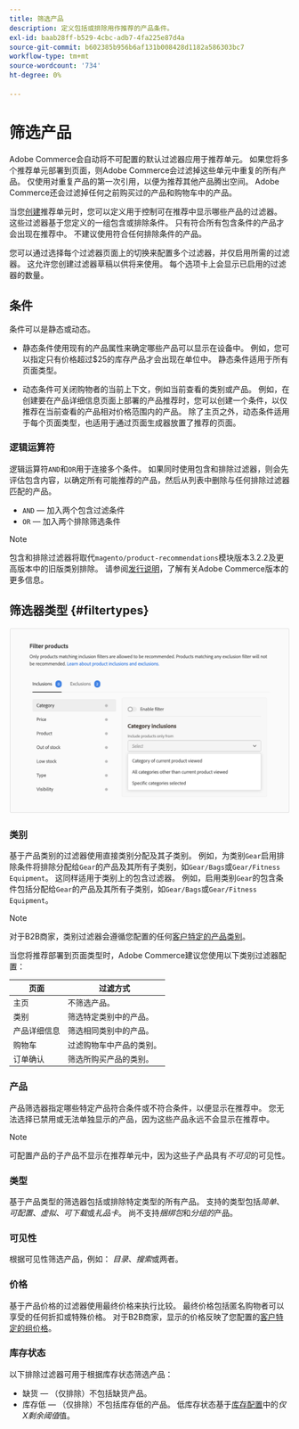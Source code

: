 ```yaml
---
title: 筛选产品
description: 定义包括或排除用作推荐的产品条件。
exl-id: baab28ff-b529-4cbc-adb7-4fa225e87d4a
source-git-commit: b602385b956b6af131b008428d1182a586303bc7
workflow-type: tm+mt
source-wordcount: '734'
ht-degree: 0%

---
```


# 筛选产品

Adobe Commerce会自动将不可配置的默认过滤器应用于推荐单元。 如果您将多个推荐单元部署到页面，则Adobe Commerce会过滤掉这些单元中重复的所有产品。 仅使用对重复产品的第一次引用，以便为推荐其他产品腾出空间。 Adobe Commerce还会过滤掉任何之前购买过的产品和购物车中的产品。

当您[创建](create.md)推荐单元时，您可以定义用于控制可在推荐中显示哪些产品的过滤器。 这些过滤器基于您定义的一组包含或排除条件。 只有符合所有包含条件的产品才会出现在推荐中。 不建议使用符合任何排除条件的产品。

您可以通过选择每个过滤器页面上的切换来配置多个过滤器，并仅启用所需的过滤器。 这允许您创建过滤器草稿以供将来使用。 每个选项卡上会显示已启用的过滤器的数量。

## 条件

条件可以是静态或动态。

- 静态条件使用现有的产品属性来确定哪些产品可以显示在设备中。 例如，您可以指定只有价格超过$25的库存产品才会出现在单位中。 静态条件适用于所有页面类型。

- 动态条件可关闭购物者的当前上下文，例如当前查看的类别或产品。 例如，在创建要在产品详细信息页面上部署的产品推荐时，您可以创建一个条件，以仅推荐在当前查看的产品相对价格范围内的产品。 除了主页之外，动态条件适用于每个页面类型，也适用于通过页面生成器放置了推荐的页面。

### 逻辑运算符

逻辑运算符`AND`和`OR`用于连接多个条件。 如果同时使用包含和排除过滤器，则会先评估包含内容，以确定所有可能推荐的产品，然后从列表中删除与任何排除过滤器匹配的产品。

- `AND` — 加入两个包含过滤条件
- `OR` — 加入两个排除筛选条件

>[!NOTE]
>
> 包含和排除过滤器将取代`magento/product-recommendations`模块版本3.2.2及更高版本中的旧版类别排除。 请参阅[发行说明](release-notes.md)，了解有关Adobe Commerce版本的更多信息。

## 筛选器类型 {#filtertypes}

![筛选器](assets/rec-conditions.png)

### 类别

基于产品类别的过滤器使用直接类别分配及其子类别。 例如，为类别`Gear`启用排除条件将排除分配给`Gear`的产品及其所有子类别，如`Gear/Bags`或`Gear/Fitness Equipment`。 这同样适用于类别上的包含过滤器。 例如，启用类别`Gear`的包含条件包括分配给`Gear`的产品及其所有子类别，如`Gear/Bags`或`Gear/Fitness Equipment`。

>[!NOTE]
>
>对于B2B商家，类别过滤器会遵循您配置的任何[客户特定的产品类别](https://experienceleague.adobe.com/docs/commerce-admin/catalog/categories/category-permissions.html)。

当您将推荐部署到页面类型时，Adobe Commerce建议您使用以下类别过滤器配置：

| 页面 | 过滤方式 |
|---|---|
| 主页 | 不筛选产品。 |
| 类别 | 筛选特定类别中的产品。 |
| 产品详细信息 | 筛选相同类别中的产品。 |
| 购物车 | 过滤购物车中产品的类别。 |
| 订单确认 | 筛选所购买产品的类别。 |

### 产品

产品筛选器指定哪些特定产品符合条件或不符合条件，以便显示在推荐中。 您无法选择已禁用或无法单独显示的产品，因为这些产品永远不会显示在推荐中。

>[!NOTE]
>
>可配置产品的子产品不显示在推荐单元中，因为这些子产品具有&#x200B;_不可见_&#x200B;的可见性。

### 类型

基于产品类型的筛选器包括或排除特定类型的所有产品。 支持的类型包括&#x200B;_简单_、_可配置_、_虚拟_、_可下载_&#x200B;或&#x200B;_礼品卡_。 尚不支持&#x200B;_捆绑包_&#x200B;和&#x200B;_分组的_&#x200B;产品。

### 可见性

根据可见性筛选产品，例如： _目录_、_搜索_&#x200B;或两者。

### 价格

基于产品价格的过滤器使用最终价格来执行比较。 最终价格包括匿名购物者可以享受的任何折扣或特殊价格。 对于B2B商家，显示的价格反映了您配置的[客户特定的组价格](https://experienceleague.adobe.com/docs/commerce-admin/catalog/products/pricing/pricing-advanced.html)。

### 库存状态

以下排除过滤器可用于根据库存状态筛选产品：

- 缺货 — （仅排除）不包括缺货产品。
- 库存低 — （仅排除）不包括库存低的产品。 低库存状态基于[库存配置](https://experienceleague.adobe.com/docs/commerce-admin/config/catalog/inventory.html)中的&#x200B;_仅X剩余阈值_&#x200B;值。

